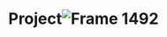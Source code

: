 # Project![Frame 1492](https://user-images.githubusercontent.com/106169920/183624109-14b0dfd0-f786-4e20-a3c3-13892e648508.jpg)
